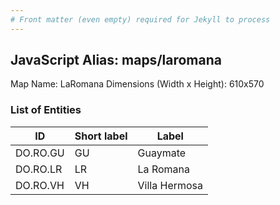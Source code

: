 ```yaml
---
# Front matter (even empty) required for Jekyll to process
---
```


## JavaScript Alias: maps/laromana

Map Name: LaRomana
Dimensions (Width x Height): 610x570





### List of Entities

ID | Short label | Label
---|---|---|
DO.RO.GU|GU|Guaymate
DO.RO.LR|LR|La Romana
DO.RO.VH|VH|Villa Hermosa
